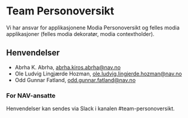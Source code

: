 # Team Personoversikt
Vi har ansvar for applikasjonene Modia Personoversikt og felles modia applikasjoner
(felles modia dekoratør, modia contextholder).

## Henvendelser

- Abrha K. Abrha, abrha.kiros.abrha@nav.no
- Ole Ludvig Lingjærde Hozman, ole.ludvig.lingjerde.hozman@nav.no
- Odd Gunnar Fatland, odd.gunnar.fatland@nav.no

### For NAV-ansatte
Henvendelser kan sendes via Slack i kanalen #team-personoversikt.
